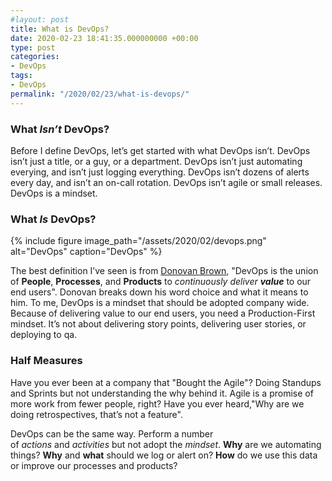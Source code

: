 ```yaml
---
#layout: post
title: What is DevOps?
date: 2020-02-23 18:41:35.000000000 +00:00
type: post
categories:
- DevOps
tags:
- DevOps
permalink: "/2020/02/23/what-is-devops/"
---
```

### What _Isn’t_ DevOps?

Before I define DevOps, let’s get started with what DevOps isn’t. DevOps isn’t just a title, or a guy, or a department. DevOps isn’t just automating everying, and isn’t just logging everything. DevOps isn’t dozens of alerts every day, and isn’t an on-call rotation. DevOps isn’t agile or small releases. DevOps is a mindset.

### What _Is_ DevOps?

{% include figure image_path="/assets/2020/02/devops.png" alt="DevOps" caption="DevOps" %}

The best definition I’ve seen is from [Donovan Brown](http://donovanbrown.com/post/what-is-devops), "DevOps is the union of **People**, **Processes**, and **Products** to _continuously deliver **value**_ to our end users". Donovan breaks down his word choice and what it means to him. To me, DevOps is a mindset that should be adopted company wide. Because of delivering value to our end users, you need a Production-First mindset. It’s not about delivering story points, delivering user stories, or deploying to qa.

### Half Measures

Have you ever been at a company that "Bought the Agile"? Doing Standups and Sprints but not understanding the why behind it. Agile is a promise of more work from fewer people, right? Have you ever heard,"Why are we doing retrospectives, that’s not a feature".

DevOps can be the same way. Perform a number of _actions_ and _activities_ but not adopt the _mindset_. **Why** are we automating things? **Why** and **what** should we log or alert on? **How** do we use this data or improve our processes and products?

